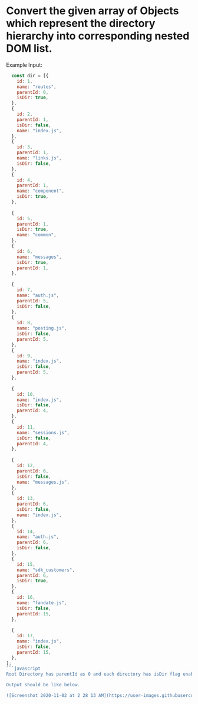 # Convert the given array of Objects which represent the directory hierarchy into corresponding nested DOM list.

Example Input:
```javascript
  const dir = [{
    id: 1,
    name: "routes",
    parentId: 0,
    isDir: true,
  },
  {
    id: 2,
    parentId: 1,
    isDir: false,
    name: "index.js",
  },
  {
    id: 3,
    parentId: 1,
    name: "links.js",
    isDir: false,
  },
  {
    id: 4,
    parentId: 1,
    name: "component",
    isDir: true,
  },
  
  {
    id: 5,
    parentId: 1,
    isDir: true,
    name: "common",
  },
  {
    id: 6,
    name: "messages",
    isDir: true,
    parentId: 1,
  },
  
  {
    id: 7,
    name: "auth.js",
    parentId: 5,
    isDir: false,
  },
  {
    id: 8,
    name: "posting.js",
    isDir: false,
    parentId: 5,
  },
  {
    id: 9,
    name: "index.js",
    isDir: false,
    parentId: 5,
  },
  
  {
    id: 10,
    name: "index.js",
    isDir: false,
    parentId: 4,
  },
  {
    id: 11,
    name: "sessions.js",
    isDir: false,
    parentId: 4,
  },
  
  {
    id: 12,
    parentId: 6,
    isDir: false,
    name: "messages.js",
  },
  {
    id: 13,
    parentId: 6,
    isDir: false,
    name: "index.js",
  },
  {
    id: 14,
    name: "auth.js",
    parentId: 6,
    isDir: false,
  },
  {
    id: 15,
    name: "sdk_customers",
    parentId: 6,
    isDir: true,
  },
  {
    id: 16,
    name: "fandate.js",
    isDir: false,
    parentId: 15,
  },
  
  {
    id: 17,
    name: "index.js",
    isDir: false,
    parentId: 15,
  },
];
```javascript
Root Directory has parentId as 0 and each directory has isDir flag enabled. 

Output should be like below.

![Screenshot 2020-11-02 at 2 28 13 AM](https://user-images.githubusercontent.com/12800370/97815355-55415200-1cb3-11eb-8554-bfaddb298ff0.png)
